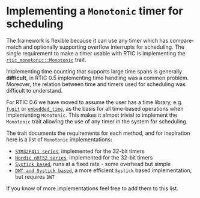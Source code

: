 # Implementing a `Monotonic` timer for scheduling

The framework is flexible because it can use any timer which has compare-match and optionally
supporting overflow interrupts for scheduling.
The single requirement to make a timer usable with RTIC is implementing the
[`rtic_monotonic::Monotonic`] trait.

Implementing time counting that supports large time spans is generally **difficult**, in RTIC 0.5
implementing time handling was a common problem.
Moreover, the relation between time and timers used for scheduling was difficult to understand.

For RTIC 0.6 we have moved to assume the user has a time library, e.g. [`fugit`] or [`embedded_time`],
as the basis for all time-based operations when implementing `Monotonic`.
This makes it almost trivial to implement the `Monotonic` trait allowing the use of any timer in
the system for scheduling.

The trait documents the requirements for each method,
and for inspiration here is a list of `Monotonic` implementations:

- [`STM32F411 series`], implemented for the 32-bit timers
- [`Nordic nRF52 series`], implemented for the 32-bit timers
- [`Systick based`], runs at a fixed rate - some overhead but simple
- [`DWT and Systick based`], a more efficient `Systick` based implementation, but requires `DWT`

If you know of more implementations feel free to add them to this list.

[`rtic_monotonic::Monotonic`]: https://docs.rs/rtic-monotonic/
[`fugit`]: https://docs.rs/fugit/
[`embedded_time`]: https://docs.rs/embedded_time/
[`STM32F411 series`]: https://github.com/kalkyl/f411-rtic/blob/main/src/bin/mono.rs
[`Nordic nRF52 series`]: https://github.com/kalkyl/nrf-play/blob/main/src/bin/mono.rs
[`Systick based`]: https://github.com/rtic-rs/systick-monotonic
[`DWT and Systick based`]: https://github.com/rtic-rs/dwt-systick-monotonic
